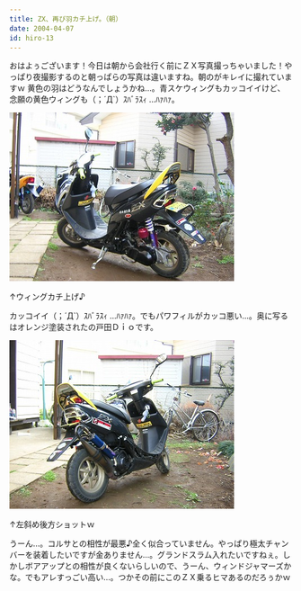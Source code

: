 ```yaml
---
title: ZX、再び羽カチ上げ。（朝）
date: 2004-04-07
id: hiro-13
---
```



<p class="sentence spacing10">おはよぅございます！今日は朝から会社行く前にＺＸ写真撮っちゃいました！やっぱり夜撮影するのと朝っぱらの写真は違いますね。朝のがキレイに撮れていますｗ 黄色の羽はどうなんでしょうかね...。青スケウィングもカッコイイけど、念願の黄色ウィングも（；´Д`）ｽﾊﾞﾗｽｨ ...ﾊｧﾊｧ。</p>
<div class="center spacing"><img src="/photo/diary/2004.04.07_zx1.jpg" alt=""></div>
<p class="sentence">↑ウィングカチ上げ♪</p>
<p class="sentence spacing10">カッコイイ（；´Д`）ｽﾊﾞﾗｽｨ ...ﾊｧﾊｧ。でもパワフィルがカッコ悪い...。奥に写るはオレンジ塗装されたの戸田Ｄｉｏです。 </p>
<div class="center spacing"><img src="/photo/diary/2004.04.07_zx2.jpg" alt=""></div>
<p class="sentence">↑左斜め後方ショットｗ</p>
<p class="sentence">うーん...。コルサとの相性が最悪♪全く似合っていません。やっぱり極太チャンバーを装着したいですが金ありません...。グランドスラム入れたいですねぇ。しかしボアアップとの相性が良くないらしいので、うーん、ウィンドジャマーズかな。でもアレすっごい高い...。つかその前にこのＺＸ乗るヒマあるのだろぅかｗ</p>
